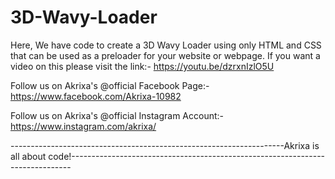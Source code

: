 # 3D-Wavy-Loader
Here, We have code to create a 3D Wavy Loader using only HTML and CSS that can be used as a preloader for your website or webpage. If you want a video on this please visit the link:- https://youtu.be/dzrxnIzlO5U

Follow us on Akrixa's @official Facebook Page:- https://www.facebook.com/Akrixa-10982

Follow us on Akrixa's @official Instagram Account:- https://www.instagram.com/akrixa/

--------------------------------------------------------------------Akrixa is all about code!------------------------------------------------------------------------------
